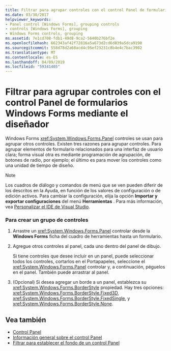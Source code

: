 ```yaml
---
title: Filtrar para agrupar controles con el control Panel de formularios Windows Forms mediante el diseñador
ms.date: 03/30/2017
helpviewer_keywords:
- Panel control [Windows Forms], grouping controls
- controls [Windows Forms], grouping
- Windows Forms controls, grouping
ms.assetid: 7e1cd708-fdb1-49d8-9ca2-5640b276bf2e
ms.openlocfilehash: 662343af42f72816a5a673d2cd6d839a5dca9190
ms.sourcegitcommit: 558d78d2a68acd4c95ef23231c8b4e4c7bac3902
ms.translationtype: MT
ms.contentlocale: es-ES
ms.lasthandoff: 04/09/2019
ms.locfileid: "59341405"
---
```

# <a name="how-to-group-controls-with-the-windows-forms-panel-control-using-the-designer"></a>Filtrar para agrupar controles con el control Panel de formularios Windows Forms mediante el diseñador
Windows Forms <xref:System.Windows.Forms.Panel> controles se usan para agrupar otros controles. Existen tres razones para agrupar controles. Para agrupar elementos de formulario relacionados para una interfaz de usuario clara; forma visual otra es mediante programación de agrupación, de botones de radio, por ejemplo; el último es para mover los controles como una unidad de tiempo de diseño.  
  
> [!NOTE]
>  Los cuadros de diálogo y comandos de menú que se ven pueden diferir de los descritos en la Ayuda, en función de los valores de configuración o de edición activos. Para cambiar la configuración, elija la opción **Importar y exportar configuraciones** del menú **Herramientas** . Para más información, vea [Personalizar el IDE de Visual Studio](/visualstudio/ide/personalizing-the-visual-studio-ide).  
  
### <a name="to-create-a-group-of-controls"></a>Para crear un grupo de controles  
  
1. Arrastre un <xref:System.Windows.Forms.Panel> controlar desde la **Windows Forms** ficha del cuadro de herramientas hasta un formulario.  
  
2. Agregue otros controles al panel, cada uno dentro del panel de dibujo.  
  
     Si tiene controles que desee incluir en un panel, puede seleccionar todos los controles, cortarlos en el Portapapeles, seleccione el <xref:System.Windows.Forms.Panel> controlar y, a continuación, péguelos en el panel. También puede arrastrar al panel.  
  
3. (Opcional) Si desea agregar un borde a un panel, establezca su <xref:System.Windows.Forms.BorderStyle> propiedad. Hay tres opciones: <xref:System.Windows.Forms.BorderStyle.Fixed3D>, <xref:System.Windows.Forms.BorderStyle.FixedSingle>, y <xref:System.Windows.Forms.BorderStyle.None>.  
  
## <a name="see-also"></a>Vea también

- [Control Panel](panel-control-windows-forms.md)
- [Información general sobre el control Panel](panel-control-overview-windows-forms.md)
- [Filtrar para establecer el fondo de un control Panel](how-to-set-the-background-of-a-windows-forms-panel.md)
